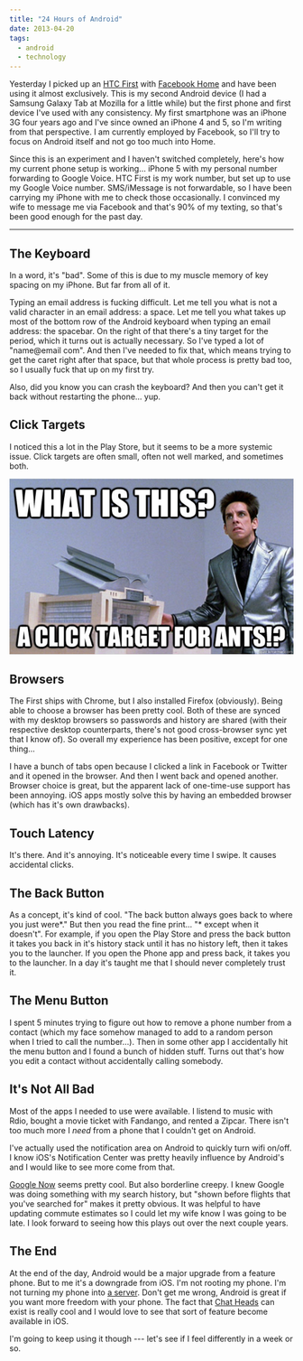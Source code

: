 ```yaml
---
title: "24 Hours of Android"
date: 2013-04-20
tags:
  - android
  - technology
---
```


Yesterday I picked up an [HTC First](http://www.htc.com/us/smartphones/htc-first/) with [Facebook Home](https://www.facebook.com/home) and have been using it almost exclusively. This is my second Android device (I had a Samsung Galaxy Tab at Mozilla for a little while) but the first phone and first device I've used with any consistency. My first smartphone was an iPhone 3G four years ago and I've since owned an iPhone 4 and 5, so I'm writing from that perspective. I am currently employed by Facebook, so I'll try to focus on Android itself and not go too much into Home.

Since this is an experiment and I haven't switched completely, here's how my current phone setup is working… iPhone 5 with my personal number forwarding to Google Voice. HTC First is my work number, but set up to use my Google Voice number. SMS/iMessage is not forwardable, so I have been carrying my iPhone with me to check those occasionally. I convinced my wife to message me via Facebook and that's 90% of my texting, so that's been good enough for the past day.

* * *

## The Keyboard

In a word, it's "bad". Some of this is due to my muscle memory of key spacing on my iPhone. But far from all of it.

Typing an email address is fucking difficult. Let me tell you what is not a valid character in an email address: a space. Let me tell you what takes up most of the bottom row of the Android keyboard when typing an email address: the spacebar. On the right of that there's a tiny target for the period, which it turns out is actually necessary. So I've typed a lot of "name@email com". And then I've needed to fix that, which means trying to get the caret right after that space, but that whole process is pretty bad too, so I usually fuck that up on my first try.

Also, did you know you can crash the keyboard? And then you can't get it back without restarting the phone… yup.

## Click Targets

I noticed this a lot in the Play Store, but it seems to be a more systemic issue. Click targets are often small, often not well marked, and sometimes both.

![What is this? A click target for ants!?](/img/posts/24-hours-of-android_click-target-for-ants.jpg)

## Browsers
The First ships with Chrome, but I also installed Firefox (obviously). Being able to choose a browser has been pretty cool. Both of these are synced with my desktop browsers so passwords and history are shared (with their respective desktop counterparts, there's not good cross-browser sync yet that I know of). So overall my experience has been positive, except for one thing…

I have a bunch of tabs open because I clicked a link in Facebook or Twitter and it opened in the browser. And then I went back and opened another. Browser choice is great, but the apparent lack of one-time-use support has been annoying. iOS apps mostly solve this by having an embedded browser (which has it's own drawbacks).

## Touch Latency

It's there. And it's annoying. It's noticeable every time I swipe. It causes accidental clicks.

## The Back Button

As a concept, it's kind of cool. "The back button always goes back to where you just were*." But then you read the fine print… "* except when it doesn't". For example, if you open the Play Store and press the back button it takes you back in it's history stack until it has no history left, then it takes you to the launcher. If you open the Phone app and press back, it takes you to the launcher. In a day it's taught me that I should never completely trust it.

## The Menu Button

I spent 5 minutes trying to figure out how to remove a phone number from a contact (which my face somehow managed to add to a random person when I tried to call the number…). Then in some other app I accidentally hit the menu button and I found a bunch of hidden stuff. Turns out that's how you edit a contact without accidentally calling somebody.

## It's Not All Bad

Most of the apps I needed to use were available. I listend to music with Rdio, bought a movie ticket with Fandango, and rented a Zipcar. There isn't too much more I *need* from a phone that I couldn't get on Android.

I've actually used the notification area on Android to quickly turn wifi on/off. I know iOS's Notification Center was pretty heavily influence by Android's and I would like to see more come from that.

[Google Now](http://www.google.com/landing/now/) seems pretty cool. But also borderline creepy. I knew Google was doing something with my search history, but "shown before flights that you've searched for" makes it pretty obvious. It was helpful to have updating commute estimates so I could let my wife know I was going to be late. I look forward to seeing how this plays out over the next couple years.

## The End

At the end of the day, Android would be a major upgrade from a feature phone. But to me it's a downgrade from iOS. I'm not rooting my phone. I'm not turning my phone into [a server](http://lifehacker.com/5936339/servers-ultimate-turns-your-old-android-phone-into-a-tiny-multipurpose-server). Don't get me wrong, Android is great if you want more freedom with your phone. The fact that [Chat Heads](https://www.facebook.com/home#chatheads) can exist is really cool and I would love to see that sort of feature become available in iOS.

I'm going to keep using it though --- let's see if I feel differently in a week or so.
